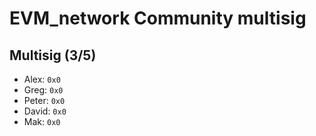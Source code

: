 # EVM_network Community multisig

## Multisig (3/5)

- Alex: `0x0`
- Greg: `0x0`
- Peter: `0x0`
- David: `0x0`
- Mak: `0x0`

